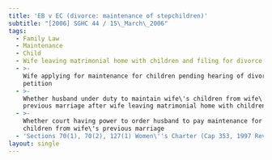 ```yaml
---
title: 'EB v EC (divorce: maintenance of stepchildren)'
subtitle: "[2006] SGHC 44 / 15\_March\_2006"
tags:
  - Family Law
  - Maintenance
  - Child
  - Wife leaving matrimonial home with children and filing for divorce
  - >-
    Wife applying for maintenance for children pending hearing of divorce
    petition
  - >-
    Whether husband under duty to maintain wife\'s children from wife\'s
    previous marriage after wife leaving matrimonial home with children
  - >-
    Whether court having power to order husband to pay maintenance for wife\'s
    children from wife\'s previous marriage
  - 'Sections 70(1), 70(2), 127(1) Women\''s Charter (Cap 353, 1997 Rev Ed)'
layout: single
---
```



